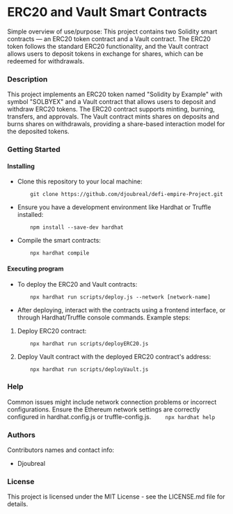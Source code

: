 # ERC20 and Vault Smart Contracts

Simple overview of use/purpose:
This project contains two Solidity smart contracts — an ERC20 token contract and a Vault contract. The ERC20 token follows the standard ERC20 functionality, and the Vault contract allows users to deposit tokens in exchange for shares, which can be redeemed for withdrawals.

### Description

This project implements an ERC20 token named "Solidity by Example" with symbol "SOLBYEX" and a Vault contract that allows users to deposit and withdraw ERC20 tokens. The ERC20 contract supports minting, burning, transfers, and approvals. The Vault contract mints shares on deposits and burns shares on withdrawals, providing a share-based interaction model for the deposited tokens.

### Getting Started

#### Installing

- Clone this repository to your local machine:
  ```
      git clone https://github.com/djoubreal/defi-empire-Project.git
  ```
- Ensure you have a development environment like Hardhat or Truffle installed:
  ```
      npm install --save-dev hardhat
  ```
- Compile the smart contracts:
  ```
      npx hardhat compile
  ```

#### Executing program

- To deploy the ERC20 and Vault contracts:
  ```
      npx hardhat run scripts/deploy.js --network [network-name]
  ```
- After deploying, interact with the contracts using a frontend interface, or through Hardhat/Truffle console commands.
  Example steps:

1. Deploy ERC20 contract:
   ```
       npx hardhat run scripts/deployERC20.js
   ```
2. Deploy Vault contract with the deployed ERC20 contract's address:
   ```
       npx hardhat run scripts/deployVault.js
   ```

### Help

Common issues might include network connection problems or incorrect configurations. Ensure the Ethereum network settings are correctly configured in hardhat.config.js or truffle-config.js.
`     npx hardhat help
`

### Authors

Contributors names and contact info:

- Djoubreal

### License

This project is licensed under the MIT License - see the LICENSE.md file for details.
